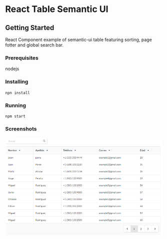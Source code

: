 # React Table Semantic UI

## Getting Started

React Component example of semantic-ui table featuring sorting, page fotter and global search bar.

### Prerequisites

nodejs

### Installing

```
npn install
```
### Running

```
npm start
```

### Screenshots

![alt text](./assets/capture_1.png)



